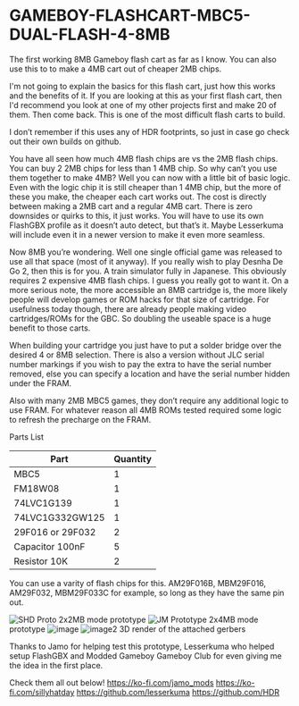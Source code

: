 # GAMEBOY-FLASHCART-MBC5-DUAL-FLASH-4-8MB
The first working 8MB Gameboy flash cart as far as I know. You can also use this to to make a 4MB cart out of cheaper 2MB chips.

I'm not going to explain the basics for this flash cart, just how this works and the benefits of it. If you are looking at this as your first flash cart, then I'd recommend you look at one of my other projects first and make 20 of them. Then come back. This is one of the most difficult flash carts to build.

I don’t remember if this uses any of HDR footprints, so just in case go check out their own builds on github.

You have all seen how much 4MB flash chips are vs the 2MB flash chips. You can buy 2 2MB chips for less than 1 4MB chip. So why can’t you use them together to make 4MB? Well you can now with a little bit of basic logic. Even with the logic chip it is still cheaper than 1 4MB chip, but the more of these you make, the cheaper each cart works out. The cost is directly between making a 2MB cart and a regular 4MB cart. There is zero downsides or quirks to this, it just works. You will have to use its own FlashGBX profile as it doesn’t auto detect, but that’s it. Maybe Lesserkuma will include even it in a newer version to make it even more seamless.

Now 8MB you’re wondering. Well one single official game was released to use all that space (most of it anyway). If you really wish to play Desnha De Go 2, then this is for you. A train simulator fully in Japanese. This obviously requires 2 expensive 4MB flash chips. I guess you really got to want it. On a more serious note, the more accessible an 8MB cartridge is, the more likely people will develop games or ROM hacks for that size of cartridge. For usefulness today though, there are already people making video cartridges/ROMs for the GBC. So doubling the useable space is a huge benefit to those carts.

When building your cartridge you just have to put a solder bridge over the desired 4 or 8MB selection. There is also a version without JLC serial number markings if you wish to pay the extra to have the serial number removed, else you can specify a location and have the serial number hidden under the FRAM.

Also with many 2MB MBC5 games, they don’t require any additional logic to use FRAM. For whatever reason all 4MB ROMs tested required some logic to refresh the precharge on the FRAM.

Parts List

| Part | Quantity |
|------|----------|
| MBC5 | 1 |
| FM18W08 | 1 |
| 74LVC1G139 | 1 |
| 74LVC1G332GW125 | 1 |
| 29F016 or 29F032 | 2 |
| Capacitor 100nF | 5 |
| Resistor 10K | 2 |

You can use a varity of flash chips for this. AM29F016B, MBM29F016, AM29F032, MBM29F033C for example, so long as they have the same pin out.

![SHD Proto](https://github.com/sillyhatday/GAMEBOY-FLASHCART-MBC5-DUAL-FLASH-4-8MB/assets/65309612/5d0126c4-fa22-4488-836b-ad33e03c95ef)
2x2MB mode prototype
![JM Prototype](https://github.com/sillyhatday/GAMEBOY-FLASHCART-MBC5-DUAL-FLASH-4-8MB/assets/65309612/d2490f02-4f30-4c4f-aaee-5c836a3d6c7b)
2x4MB mode prototype
![image](https://github.com/sillyhatday/GAMEBOY-FLASHCART-MBC5-DUAL-FLASH-4-8MB/assets/65309612/58a8015d-0c31-4e0b-aa61-b199808d9987)
![image2](https://github.com/sillyhatday/GAMEBOY-FLASHCART-MBC5-DUAL-FLASH-4-8MB/assets/65309612/e59a21e6-7a26-43a1-b3d7-ffb42e88c59d)
3D render of the attached gerbers


Thanks to Jamo for helping test this prototype, Lesserkuma who helped setup FlashGBX and Modded Gameboy Gameboy Club for even giving me the idea in the first place.

Check them all out below!
https://ko-fi.com/jamo_mods
https://ko-fi.com/sillyhatday
https://github.com/lesserkuma
https://github.com/HDR

